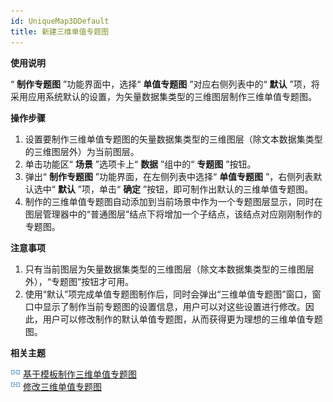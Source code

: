 ```yaml
---
id: UniqueMap3DDefault
title: 新建三维单值专题图
---
```

**使用说明**

“ **制作专题图** ”功能界面中，选择“ **单值专题图** ”对应右侧列表中的“ **默认**
”项，将采用应用系统默认的设置，为矢量数据集类型的三维图层制作三维单值专题图。

**操作步骤**

  1. 设置要制作三维单值专题图的矢量数据集类型的三维图层（除文本数据集类型的三维图层外）为当前图层。
  2. 单击功能区“ **场景** ”选项卡上“ **数据** ”组中的“ **专题图** ”按钮。
  3. 弹出“ **制作专题图** ”功能界面，在左侧列表中选择“ **单值专题图** ”，右侧列表默认选中“ **默认** ”项，单击“ **确定** ”按钮，即可制作出默认的三维单值专题图。
  4. 制作的三维单值专题图自动添加到当前场景中作为一个专题图层显示，同时在图层管理器中的“普通图层”结点下将增加一个子结点，该结点对应刚刚制作的专题图。

**注意事项**

  1. 只有当前图层为矢量数据集类型的三维图层（除文本数据集类型的三维图层外），“专题图”按钮才可用。
  2. 使用“默认”项完成单值专题图制作后，同时会弹出“三维单值专题图”窗口，窗口中显示了制作当前专题图的设置信息，用户可以对这些设置进行修改。因此，用户可以修改制作的默认单值专题图，从而获得更为理想的三维单值专题图。

**相关主题**

![](../img/smalltitle.png) [基于模板制作三维单值专题图](UniqueMap3DTemplate)  
![](../img/smalltitle.png) [修改三维单值专题图](UniqueMap3DGroupDia)

 

